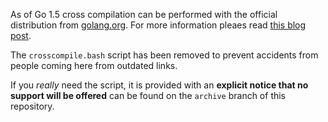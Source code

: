 As of Go 1.5 cross compilation can be performed with the official distribution from [golang.org](https://golang.org/).
For more information pleaes read [this blog post](http://dave.cheney.net/2015/08/22/cross-compilation-with-go-1-5).

The `crosscompile.bash` script has been removed to prevent accidents from people coming here from outdated links.

If you _really_ need the script, it is provided with an __explicit notice that no support will be offered__ can be found on the `archive` branch of this repository.
